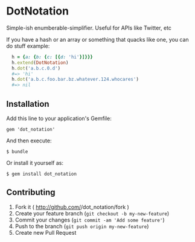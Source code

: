 # DotNotation

Simple-ish enumberable-simplifier. Useful for APIs like Twitter, etc

If you have a hash or an array or something that quacks like one, you can do stuff
example:

```ruby
  h = {a: {b: {c: [{d: 'hi'}]}}}
  h.extend(DotNotation)
  h.dot('a.b.c.0.d')
  #=> 'hi'
  h.dot('a.b.c.foo.bar.bz.whatever.124.whocares')
  #=> nil
```

## Installation

Add this line to your application's Gemfile:

    gem 'dot_notation'

And then execute:

    $ bundle

Or install it yourself as:

    $ gem install dot_notation

## Contributing

1. Fork it ( http://github.com/<my-github-username>/dot_notation/fork )
2. Create your feature branch (`git checkout -b my-new-feature`)
3. Commit your changes (`git commit -am 'Add some feature'`)
4. Push to the branch (`git push origin my-new-feature`)
5. Create new Pull Request
